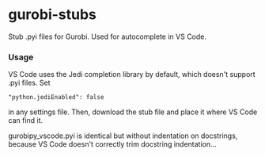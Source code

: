 # gurobi-stubs
Stub .pyi files for Gurobi. Used for autocomplete in VS Code.

### Usage
VS Code uses the Jedi completion library by default, which doesn't support 
.pyi files. Set 

    "python.jediEnabled": false

in any settings file. Then, download the stub file and place it where VS Code
can find it.

gurobipy_vscode.pyi is identical but without indentation on docstrings, 
because VS Code doesn't correctly trim docstring indentation...